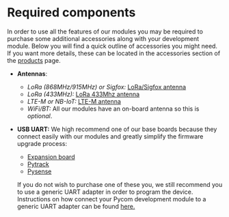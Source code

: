 # Required components

In order to use all the features of our modules you may be required to purchase
some additional accessories along with your development module. Below you will
find a quick outline of accessories you might need. If you want more details,
these can be located in the accessories section of the
[products](../products.md) page.

  - **Antennas**:
    - *LoRa (868MHz/915MHz) or Sigfox:* [LoRa/Sigfox antenna]()
    - *LoRa (433MHz):* [LoRa 433Mhz antenna]()
    - *LTE-M or NB-IoT:* [LTE-M antenna]()
    - *WiFi/BT:* All our modules have an on-board antenna so this is *optional*.
  - **USB UART:** We high recommend one of our base boards because they connect
    easily with our modules and greatly simplify the firmware upgrade process:
      - [Expansion board]()
      - [Pytrack]()
      - [Pysense]()

    If you do not wish to purchase one of these you, we still recommend you to
    use a generic UART adapter in order to program the device. Instructions on
    how connect your Pycom development module to a generic UART adapter can
    be found [here.]()
